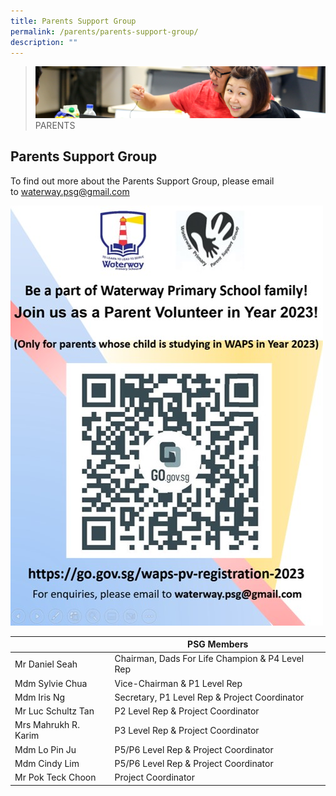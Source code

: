 ```yaml
---
title: Parents Support Group
permalink: /parents/parents-support-group/
description: ""
---
```

>![](/images/Parents/parent.jpg)
>PARENTS


## Parents Support Group


To find out more about the Parents Support Group, please email to [waterway.psg@gmail.com](mailto:waterway.psg@gmail.com)

![](/images/Parents/PSG%20QR%20Code.jpg)
<table>
<thead>
  <tr>
    <th></th>
    <th>PSG Members</th>
  </tr>
</thead>
<tbody>
  <tr>
    <td>Mr Daniel Seah</td>
    <td>Chairman, Dads For Life Champion &amp; P4 Level Rep</td>
  </tr>
  <tr>
    <td>Mdm Sylvie Chua</td>
    <td>Vice-Chairman &amp; P1 Level Rep</td>
  </tr>
  <tr>
    <td>Mdm Iris Ng</td>
    <td>Secretary, P1 Level Rep &amp; Project Coordinator</td>
  </tr>
  <tr>
    <td>Mr Luc Schultz Tan</td>
    <td> P2 Level Rep &amp; Project Coordinator</td>
  </tr>
  <tr>
    <td>Mrs Mahrukh R. Karim</td>
    <td> P3 Level Rep &amp; Project Coordinator</td>
  </tr>
  <tr>
    <td>Mdm Lo Pin Ju</td>
    <td> P5/P6 Level Rep &amp; Project Coordinator</td>
  </tr>
  <tr>
    <td>Mdm Cindy Lim</td>
    <td> P5/P6 Level Rep &amp; Project Coordinator</td>
  </tr>
  <tr>
    <td>Mr Pok Teck Choon</td>
    <td>Project Coordinator</td>
  </tr>
</tbody>
</table>